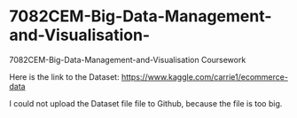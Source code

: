 # 7082CEM-Big-Data-Management-and-Visualisation-
7082CEM-Big-Data-Management-and-Visualisation Coursework

Here is the link to the Dataset:
https://www.kaggle.com/carrie1/ecommerce-data

I could not upload the Dataset file file to Github, because the file is too big.
